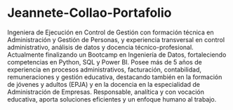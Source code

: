 # Jeannete-Collao-Portafolio
Ingeniera de Ejecución en Control de Gestión con formación técnica en Administración y Gestión de 
Personas, y experiencia transversal en control administrativo, análisis de datos y docencia 
técnico-profesional. Actualmente finalizando un Bootcamp en Ingeniería de Datos, fortaleciendo 
competencias en Python, SQL y Power BI. Posee más de 5 años de experiencia en procesos 
administrativos, facturación, contabilidad, remuneraciones y gestión educativa, destacando también 
en la formación de jóvenes y adultos (EPJA) y en la docencia en la especialidad de Administración de 
Empresas. Responsable, analítica y con vocación educativa, aporta soluciones eficientes y un enfoque 
humano al trabajo.
